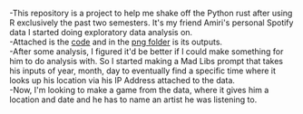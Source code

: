 -This repository is a project to help me shake off the Python rust after using R exclusively the past two semesters. It's my friend Amiri's personal Spotify data I started doing exploratory data analysis on.  
-Attached is the [code](https://github.com/lukebeebe/Spotify-Data/blob/main/Amiri%20Analysis.py) and in the [png folder](https://github.com/lukebeebe/Spotify-Data/tree/main/png) is its outputs.  
-After some analysis, I figured it'd be better if I could make something for him to do analysis with. So I started making a Mad Libs prompt that takes his inputs of year, month, day to eventually find a specific time where it looks up his location via his IP Address attached to the data.  
-Now, I'm looking to make a game from the data, where it gives him a location and date and he has to name an artist he was listening to.  
